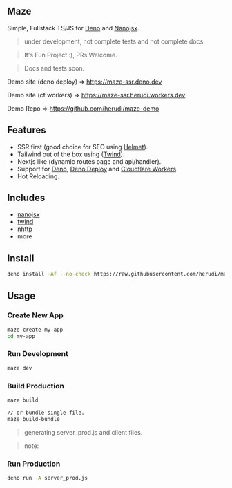 ## Maze

Simple, Fullstack TS/JS for [Deno](https://deno.land/) and
[Nanojsx](https://nanojsx.io/).

> under development, not complete tests and not complete docs.

> It's Fun Project :), PRs Welcome.

> Docs and tests soon.

Demo site (deno deploy) => https://maze-ssr.deno.dev

Demo site (cf workers) => https://maze-ssr.herudi.workers.dev

Demo Repo => https://github.com/herudi/maze-demo

## Features

- SSR first (good choice for SEO using
  [Helmet](https://nanojsx.io/components.html#helmet)).
- Tailwind out of the box using ([Twind](https://twind.dev/)).
- Nextjs like (dynamic routes page and api/handler).
- Support for [Deno](https://deno.land), [Deno Deploy](https://deno.com/deploy)
  and [Cloudflare Workers](https://workers.cloudflare.com).
- Hot Reloading.

## Includes

- [nanojsx](https://nanojsx.io/)
- [twind](https://twind.dev/)
- [nhttp](https://nhttp.deno.dev)
- more

## Install

```bash
deno install -Af --no-check https://raw.githubusercontent.com/herudi/maze/master/maze.ts
```

## Usage

### Create New App

```bash
maze create my-app
cd my-app
```

### Run Development

```bash
maze dev
```

### Build Production

```bash
maze build

// or bundle single file.
maze build-bundle
```

> generating server_prod.js and client files.

> note:

### Run Production

```bash
deno run -A server_prod.js
```
